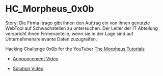 # HC_Morpheus_0x0b
Story:
Die Firma Itrago gibt ihnen den Auftrag ein von ihnen genutzte WebTool auf Schwachstellen zu untersuchen.
Der Leiter der IT Abteilung verspricht ihnen Firmenanteile, wenn sie in der Lage sind auf Unternehmensrelevante Daten zuzugreifen.

Hacking Challenge 0x0b for the YouTuber [The Morpheus Tutorials](https://www.youtube.com/channel/UCLGY6_j7kZfA1dmmjR1J_7w)

- [Announcement Video](https://www.youtube.com/watch?v=YqGNe4Eser4)

- [Solution Video](https://www.youtube.com/watch?v=2rgM8Rdhh6k)

